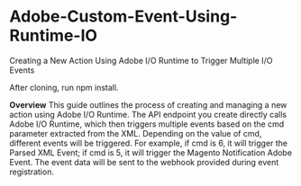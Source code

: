 # Adobe-Custom-Event-Using-Runtime-IO
Creating a New Action Using Adobe I/O Runtime to Trigger Multiple I/O Events

After cloning, run npm install.

**Overview**
This guide outlines the process of creating and managing a new action using Adobe I/O Runtime. The API endpoint you create directly calls Adobe I/O Runtime, which then triggers multiple events based on the cmd parameter extracted from the XML. Depending on the value of cmd, different events will be triggered. For example, if cmd is 6, it will trigger the Parsed XML Event; if cmd is 5, it will trigger the Magento Notification Adobe Event. The event data will be sent to the webhook provided during event registration.
